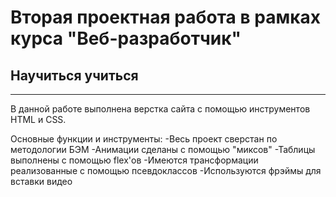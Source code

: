 # Вторая проектная работа в рамках курса "Веб-разработчик"
   ## Научиться учиться
------------------------------

В данной работе выполнена верстка сайта с помощью инструментов HTML и CSS.

Основные функции и инструменты:
-Весь проект сверстан по методологии БЭМ
-Анимации сделаны с помощью "миксов"
-Таблицы выполнены с помощью flex'ов
-Имеются трансформации реализованные с помощью псевдоклассов
-Используются фрэймы для вставки видео
